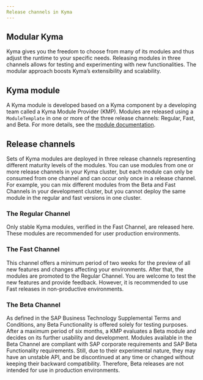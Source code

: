 ```yaml
---
Release channels in Kyma
---
```


## Modular Kyma 

Kyma gives you the freedom to choose from many of its modules and thus adjust the runtime to your specific needs. Releasing modules in three channels allows for testing and experimenting with new functionalities. The modular approach boosts Kyma’s extensibility and scalability. 

## Kyma module

A Kyma module is developed based on a Kyma component by a developing team called a Kyma Module Provider (KMP). Modules are released using a `ModuleTemplate` in one or more of the three release channels: Regular, Fast, and Beta.  For more details, see the [module documentation](https://github.com/kyma-project/kyma/tree/main/modules).

## Release channels

Sets of Kyma modules are deployed in three release channels representing different maturity levels of the modules. You can use modules from one or more release channels in your Kyma cluster, but each module can only be consumed from one channel and can occur only once in a release channel. For example, you can mix different modules from the Beta and Fast Channels in your development cluster, but you cannot deploy the same module in the regular and fast versions in one cluster.

### The Regular Channel

Only stable Kyma modules, verified in the Fast Channel, are released here. These modules are recommended for user production environments. 

### The Fast Channel

This channel offers a minimum period of two weeks for the preview of all new features and changes affecting your environments. After that, the modules are promoted to the Regular Channel. You are welcome to test the new features and provide feedback. However, it is recommended to use Fast releases in non-productive environments.

### The Beta Channel

As defined in the SAP Business Technology Supplemental Terms and Conditions, any Beta Functionality is offered solely for testing purposes. After a maximum period of six months, a KMP evaluates a Beta module and decides on its further usability and development.
Modules available in the Beta Channel are compliant with SAP corporate requirements and SAP Beta Functionality requirements. Still, due to their experimental nature, they may have an unstable API, and be discontinued at any time or changed without keeping their backward compatibility. Therefore, Beta releases are not intended for use in production environments.
